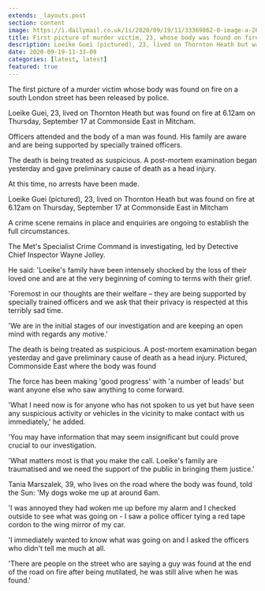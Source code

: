 ```yaml
---
extends: _layouts.post
section: content
image: https://i.dailymail.co.uk/1s/2020/09/19/11/33369862-0-image-a-26_1600511115247.jpg 
title: First picture of murder victim, 23, whose body was found on fire on south London street  
description: Loeike Guei (pictured), 23, lived on Thornton Heath but was found on fire at 6.12am on Thursday, September 17 at Commonside East in Mitcham. 
date: 2020-09-19-11-33-09 
categories: [latest, latest] 
featured: true 
--- 
```

The first picture of a murder victim whose body was found on fire on a south London street has been released by police.

Loeike Guei, 23, lived on Thornton Heath but was found on fire at 6.12am on Thursday, September 17 at Commonside East in Mitcham. 

Officers attended and the body of a man was found. His family are aware and are being supported by specially trained officers.

The death is being treated as suspicious. A post-mortem examination began yesterday and gave preliminary cause of death as a head injury.

At this time, no arrests have been made.

Loeike Guei (pictured), 23, lived on Thornton Heath but was found on fire at 6.12am on Thursday, September 17 at Commonside East in Mitcham

A crime scene remains in place and enquiries are ongoing to establish the full circumstances.

The Met's Specialist Crime Command is investigating, led by Detective Chief Inspector Wayne Jolley.

He said: 'Loeike's family have been intensely shocked by the loss of their loved one and are at the very beginning of coming to terms with their grief.

'Foremost in our thoughts are their welfare – they are being supported by specially trained officers and we ask that their privacy is respected at this terribly sad time.

'We are in the initial stages of our investigation and are keeping an open mind with regards any motive.'

The death is being treated as suspicious. A post-mortem examination began yesterday and gave preliminary cause of death as a head injury. Pictured, Commonside East where the body was found

The force has been making 'good progress' with 'a number of leads' but want anyone else who saw anything to come forward.  

'What I need now is for anyone who has not spoken to us yet but have seen any suspicious activity or vehicles in the vicinity to make contact with us immediately,' he added.

'You may have information that may seem insignificant but could prove crucial to our investigation. 



'What matters most is that you make the call. Loeike's family are traumatised and we need the support of the public in bringing them justice.'

Tania Marszalek, 39, who lives on the road where the body was found, told the Sun: 'My dogs woke me up at around 6am.

'I was annoyed they had woken me up before my alarm and I checked outside to see what was going on - I saw a police officer tying a red tape cordon to the wing mirror of my car.

'I immediately wanted to know what was going on and I asked the officers who didn't tell me much at all.

'There are people on the street who are saying a guy was found at the end of the road on fire after being mutilated, he was still alive when he was found.'

